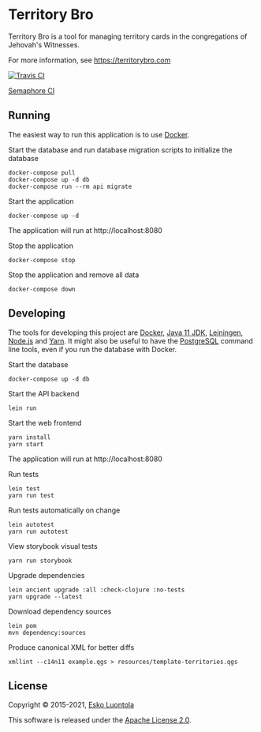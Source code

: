 # Territory Bro

Territory Bro is a tool for managing territory cards in the congregations of Jehovah's Witnesses.

For more information, see <https://territorybro.com>

[![Travis CI](https://travis-ci.org/luontola/territory-bro.svg?branch=master)](https://travis-ci.org/luontola/territory-bro)

[Semaphore CI](https://luontola.semaphoreci.com/projects/territory-bro)


## Running

The easiest way to run this application is to use [Docker](https://www.docker.com/products/docker-desktop).

Start the database and run database migration scripts to initialize the database

    docker-compose pull
    docker-compose up -d db
    docker-compose run --rm api migrate

Start the application

    docker-compose up -d

The application will run at http://localhost:8080

Stop the application

    docker-compose stop

Stop the application and remove all data

    docker-compose down


## Developing

The tools for developing this project are
[Docker](https://www.docker.com/),
[Java 11 JDK](http://jdk.java.net/11/),
[Leiningen](https://github.com/technomancy/leiningen),
[Node.js](https://nodejs.org/) and
[Yarn](https://yarnpkg.com/).
It might also be useful to have the [PostgreSQL](https://www.postgresql.org/) command line tools, even if you run the database with Docker.

Start the database

    docker-compose up -d db

Start the API backend

    lein run

Start the web frontend

    yarn install
    yarn start

The application will run at http://localhost:8080

Run tests

    lein test
    yarn run test

Run tests automatically on change

    lein autotest
    yarn run autotest

View storybook visual tests

    yarn run storybook

Upgrade dependencies

    lein ancient upgrade :all :check-clojure :no-tests
    yarn upgrade --latest

Download dependency sources

    lein pom
    mvn dependency:sources

Produce canonical XML for better diffs

    xmllint --c14n11 example.qgs > resources/template-territories.qgs


## License

Copyright © 2015-2021, [Esko Luontola](http://www.luontola.fi)

This software is released under the [Apache License 2.0](https://www.apache.org/licenses/LICENSE-2.0).
